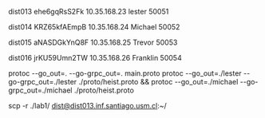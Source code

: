 dist013
ehe6gqRsS2Fk
10.35.168.23
lester
50051

dist014
KRZ65kfAEmpB
10.35.168.24
Michael
50052

dist015
aNASDGkYnQ8F
10.35.168.25
Trevor
50053

dist016
jrKU59Umn2TW
10.35.168.26
Franklin
50054


protoc --go_out=. --go-grpc_out=. main.proto
protoc --go_out=./lester --go-grpc_out=./lester ./proto/heist.proto && protoc --go_out=./michael --go-grpc_out=./michael ./proto/heist.proto


 scp -r ./lab1/  dist@dist013.inf.santiago.usm.cl:~/
